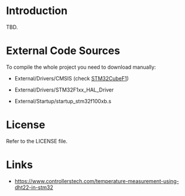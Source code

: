 # Introduction

TBD.

# External Code Sources

To compile the whole project you need to download manually:

- External/Drivers/CMSIS (check [STM32CubeF1](https://www.st.com/content/st_com/en/products/embedded-software/mcu-mpu-embedded-software/stm32-embedded-software/stm32-standard-peripheral-libraries/stsw-stm32054.html#tools-software))

- External/Drivers/STM32F1xx_HAL_Driver

- External/Startup/startup_stm32f100xb.s

# License 

Refer to the LICENSE file.

# Links 

- https://www.controllerstech.com/temperature-measurement-using-dht22-in-stm32 